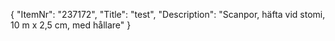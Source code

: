 {
  "ItemNr": "237172",
  "Title": "test",
  "Description": "Scanpor, häfta vid stomi, 10 m x 2,5 cm, med hållare"
}